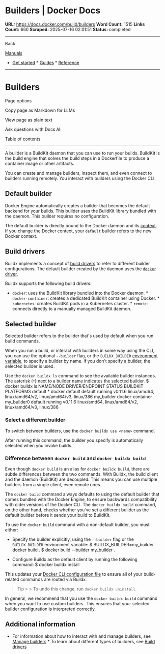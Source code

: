 # Builders | Docker Docs

**URL:** https://docs.docker.com/build/builders
**Word Count:** 1515
**Links Count:** 660
**Scraped:** 2025-07-16 02:01:51
**Status:** completed

---

Back

[Manuals](https://docs.docker.com/manuals/)

  * [Get started](https://docs.docker.com/get-started/)   * [Guides](https://docs.docker.com/guides/)   * [Reference](https://docs.docker.com/reference/)

* * *

# Builders

Page options

Copy page as Markdown for LLMs

View page as plain text

Ask questions with Docs AI

Table of contents

* * *

A builder is a BuildKit daemon that you can use to run your builds. BuildKit is the build engine that solves the build steps in a Dockerfile to produce a container image or other artifacts.

You can create and manage builders, inspect them, and even connect to builders running remotely. You interact with builders using the Docker CLI.

## Default builder

Docker Engine automatically creates a builder that becomes the default backend for your builds. This builder uses the BuildKit library bundled with the daemon. This builder requires no configuration.

The default builder is directly bound to the Docker daemon and its [context](https://docs.docker.com/engine/manage-resources/contexts/). If you change the Docker context, your `default` builder refers to the new Docker context.

## Build drivers

Buildx implements a concept of [build drivers](https://docs.docker.com/build/builders/drivers/) to refer to different builder configurations. The default builder created by the daemon uses the [`docker` driver](https://docs.docker.com/build/builders/drivers/docker/).

Buildx supports the following build drivers:

  * `docker`: uses the BuildKit library bundled into the Docker daemon.   * `docker-container`: creates a dedicated BuildKit container using Docker.   * `kubernetes`: creates BuildKit pods in a Kubernetes cluster.   * `remote`: connects directly to a manually managed BuildKit daemon.

## Selected builder

Selected builder refers to the builder that's used by default when you run build commands.

When you run a build, or interact with builders in some way using the CLI, you can use the optional `--builder` flag, or the `BUILDX_BUILDER` [environment variable](https://docs.docker.com/build/building/variables/#buildx_builder), to specify a builder by name. If you don't specify a builder, the selected builder is used.

Use the `docker buildx ls` command to see the available builder instances. The asterisk \(`*`\) next to a builder name indicates the selected builder.               $ docker buildx ls     NAME/NODE       DRIVER/ENDPOINT      STATUS   BUILDKIT PLATFORMS     default *       docker       default       default              running  v0.11.6  linux/amd64, linux/amd64/v2, linux/amd64/v3, linux/386     my_builder      docker-container       my_builder0   default              running  v0.11.6  linux/amd64, linux/amd64/v2, linux/amd64/v3, linux/386     

### Select a different builder

To switch between builders, use the `docker buildx use <name>` command.

After running this command, the builder you specify is automatically selected when you invoke builds.

### Difference between `docker build` and `docker buildx build`

Even though `docker build` is an alias for `docker buildx build`, there are subtle differences between the two commands. With Buildx, the build client and the daemon \(BuildKit\) are decoupled. This means you can use multiple builders from a single client, even remote ones.

The `docker build` command always defaults to using the default builder that comes bundled with the Docker Engine, to ensure backwards compatibility with older versions of the Docker CLI. The `docker buildx build` command, on the other hand, checks whether you've set a different builder as the default builder before it sends your build to BuildKit.

To use the `docker build` command with a non-default builder, you must either:

  * Specify the builder explicitly, using the `--builder` flag or the `BUILDX_BUILDER` environment variable:                  $ BUILDX_BUILDER=my_builder docker build .         $ docker build --builder my_builder .         

  * Configure Buildx as the default client by running the following command:                  $ docker buildx install         

This updates your [Docker CLI configuration file](https://docs.docker.com/reference/cli/docker/#configuration-files) to ensure all of your build-related commands are routed via Buildx.

> Tip >  > To undo this change, run `docker buildx uninstall`.

In general, we recommend that you use the `docker buildx build` command when you want to use custom builders. This ensures that your selected builder configuration is interpreted correctly.

## Additional information

  * For information about how to interact with and manage builders, see [Manage builders](https://docs.docker.com/build/builders/manage/)   * To learn about different types of builders, see [Build drivers](https://docs.docker.com/build/builders/drivers/)